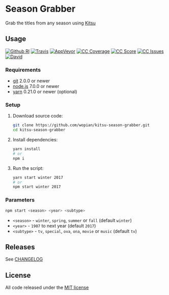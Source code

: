 # Season Grabber

Grab the titles from any season using [Kitsu][0]

## Usage

[![Github Rl]][1]
[![Travis]][2]
[![AppVeyor]][3]
[![CC Coverage]][4]
[![CC Score]][5]
[![CC Issues]][6]
[![David]][7]

### Requirements

- [git](https://git-scm.com/) 2.0.0 or newer
- [node.js](https://nodejs.org) 7.0.0 or newer
- [yarn](https://https://yarnpkg.com) 0.21.0 or newer (optional)

### Setup

1. Download source code:

    ```bash
    git clone https://github.com/wopian/kitsu-season-grabber.git
    cd kitsu-season-grabber
    ```

1. Install dependencies:

    ```bash
    yarn install
    # or
    npm i
    ```

2. Run the script:

    ```bash
    yarn start winter 2017
    # or
    npm start winter 2017
    ```

### Parameters

```bash
npm start <season> <year> <subtype>
```

- `<season>` - `winter`, `spring`, `summer` or `fall` (default `winter`)
- `<year>` - `1907` to next year (default `2017`)
- `<subtype>` - `tv`, `special`, `ova`, `ona`, `movie` or `music` (default `tv`)

## Releases

See [CHANGELOG][8]

## License

All code released under the [MIT license][9]

[GitHub Rl]:https://img.shields.io/github/release/wopian/kitsu-season-grabber.svg?style=flat-square
[Travis]:https://img.shields.io/travis/wopian/kitsu-season-grabber/master.svg?style=flat-square&label=linux%20%26%20macOS
[CC Coverage]:https://img.shields.io/codeclimate/coverage/github/wopian/kitsu-season-grabber.svg?style=flat-square
[CC Score]:https://img.shields.io/codeclimate/github/wopian/kitsu-season-grabber.svg?style=flat-square
[CC Issues]:https://img.shields.io/codeclimate/issues/github/wopian/kitsu-season-grabber.svg?style=flat-square
[David]:https://img.shields.io/david/wopian/kitsu-season-grabber.svg?style=flat-square
[AppVeyor]:https://img.shields.io/appveyor/ci/wopian/kitsu-season-grabber/master.svg?style=flat-square&label=windows

[0]:https://kitsu.io
[1]:https://github.com/wopian/kitsu-season-grabber/releases
[2]:https://travis-ci.org/wopian/kitsu-season-grabber
[3]:https://ci.appveyor.com/project/wopian/kitsu-season-grabber
[4]:https://codeclimate.com/github/wopian/kitsu-season-grabber/coverage
[5]:https://codeclimate.com/github/wopian/kitsu-season-grabber
[6]:https://codeclimate.com/github/wopian/kitsu-season-grabber/issues
[7]:https://david-dm.org/wopian/kitsu-season-grabber
[8]:https://github.com/wopian/kitsu-season-grabber/blob/master/CHANGELOG.md
[9]:https://github.com/wopian/kitsu-season-grabber/blob/master/LICENSE.md
